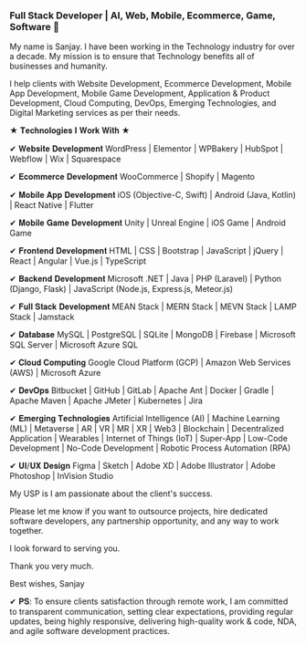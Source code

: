 ### Full Stack Developer | AI, Web, Mobile, Ecommerce, Game, Software 👋

My name is Sanjay. I have been working in the Technology industry for over a decade. My mission is to ensure that Technology benefits all of businesses and humanity.

I help clients with Website Development, Ecommerce Development, Mobile App Development, Mobile Game Development, Application & Product Development, Cloud Computing, DevOps, Emerging Technologies, and Digital Marketing services as per their needs.

★ 𝐓𝐞𝐜𝐡𝐧𝐨𝐥𝐨𝐠𝐢𝐞𝐬 𝐈 𝐖𝐨𝐫𝐤 𝐖𝐢𝐭𝐡 ★

✔ 𝐖𝐞𝐛𝐬𝐢𝐭𝐞 𝐃𝐞𝐯𝐞𝐥𝐨𝐩𝐦𝐞𝐧𝐭
WordPress | Elementor | WPBakery | HubSpot | Webflow | Wix | Squarespace

✔ 𝐄𝐜𝐨𝐦𝐦𝐞𝐫𝐜𝐞 𝐃𝐞𝐯𝐞𝐥𝐨𝐩𝐦𝐞𝐧𝐭
WooCommerce | Shopify | Magento

✔ 𝐌𝐨𝐛𝐢𝐥𝐞 𝐀𝐩𝐩 𝐃𝐞𝐯𝐞𝐥𝐨𝐩𝐦𝐞𝐧𝐭
iOS (Objective-C, Swift) | Android (Java, Kotlin) | React Native | Flutter

✔ 𝐌𝐨𝐛𝐢𝐥𝐞 𝐆𝐚𝐦𝐞 𝐃𝐞𝐯𝐞𝐥𝐨𝐩𝐦𝐞𝐧𝐭
Unity | Unreal Engine | iOS Game | Android Game

✔ 𝐅𝐫𝐨𝐧𝐭𝐞𝐧𝐝 𝐃𝐞𝐯𝐞𝐥𝐨𝐩𝐦𝐞𝐧𝐭
HTML | CSS | Bootstrap | JavaScript | jQuery | React | Angular | Vue.js | TypeScript

✔ 𝐁𝐚𝐜𝐤𝐞𝐧𝐝 𝐃𝐞𝐯𝐞𝐥𝐨𝐩𝐦𝐞𝐧𝐭
Microsoft .NET | Java | PHP (Laravel) | Python (Django, Flask) | JavaScript (Node.js, Express.js, Meteor.js)

✔ 𝐅𝐮𝐥𝐥 𝐒𝐭𝐚𝐜𝐤 𝐃𝐞𝐯𝐞𝐥𝐨𝐩𝐦𝐞𝐧𝐭
MEAN Stack | MERN Stack | MEVN Stack | LAMP Stack | Jamstack

✔ 𝐃𝐚𝐭𝐚𝐛𝐚𝐬𝐞
MySQL | PostgreSQL | SQLite | MongoDB | Firebase | Microsoft SQL Server | Microsoft Azure SQL

✔ 𝐂𝐥𝐨𝐮𝐝 𝐂𝐨𝐦𝐩𝐮𝐭𝐢𝐧𝐠
Google Cloud Platform (GCP) | Amazon Web Services (AWS) | Microsoft Azure

✔ 𝐃𝐞𝐯𝐎𝐩𝐬
Bitbucket | GitHub | GitLab | Apache Ant | Docker | Gradle | Apache Maven | Apache JMeter | Kubernetes | Jira

✔ 𝐄𝐦𝐞𝐫𝐠𝐢𝐧𝐠 𝐓𝐞𝐜𝐡𝐧𝐨𝐥𝐨𝐠𝐢𝐞𝐬
Artificial Intelligence (AI) | Machine Learning (ML) | Metaverse | AR | VR | MR | XR | Web3 | Blockchain | Decentralized Application | Wearables | Internet of Things (IoT) | Super-App | Low-Code Development | No-Code Development | Robotic Process Automation (RPA)

✔ 𝐔𝐈/𝐔𝐗 𝐃𝐞𝐬𝐢𝐠𝐧
Figma | Sketch | Adobe XD | Adobe Illustrator | Adobe Photoshop | InVision Studio

My USP is I am passionate about the client's success.

Please let me know if you want to outsource projects, hire dedicated software developers, any partnership opportunity, and any way to work together.

I look forward to serving you.

Thank you very much.

Best wishes,
Sanjay

✔ 𝐏𝐒: To ensure clients satisfaction through remote work, I am committed to transparent communication, setting clear expectations, providing regular updates, being highly responsive, delivering high-quality work & code, NDA, and agile software development practices.
